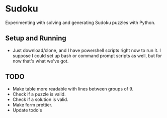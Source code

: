 # Sudoku
Experimenting with solving and generating Sudoku puzzles with Python.

## Setup and Running
* Just download/clone, and I have powershell scripts right now to run it. I suppose I could set up bash or command prompt scripts as well, but for now that's what we've got.

## TODO
* Make table more readable with lines between groups of 9.
* Check if a puzzle is valid. 
* Check if a solution is valid.
* Make form prettier.
* Update todo's